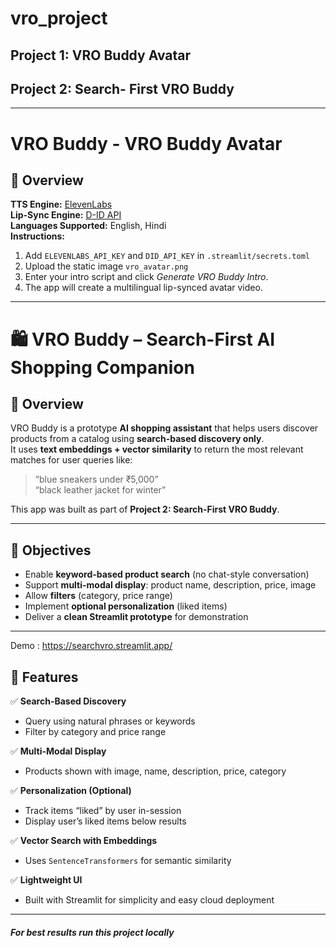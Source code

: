 # vro_project

## Project 1: VRO Buddy Avatar

## Project 2: Search- First VRO Buddy 


---


# VRO Buddy - VRO Buddy Avatar 

## 🤖 **Overview**

**TTS Engine:** [ElevenLabs](https://elevenlabs.io)  
**Lip-Sync Engine:** [D-ID API](https://www.d-id.com/)  
**Languages Supported:** English, Hindi  
**Instructions:**
1. Add `ELEVENLABS_API_KEY` and `DID_API_KEY` in `.streamlit/secrets.toml`
2. Upload the static image `vro_avatar.png`
3. Enter your intro script and click *Generate VRO Buddy Intro*.
4. The app will create a multilingual lip-synced avatar video.

---


# 🛍️ VRO Buddy – Search-First AI Shopping Companion

## 📖 Overview

VRO Buddy is a prototype **AI shopping assistant** that helps users discover products from a catalog using **search-based discovery only**.  
It uses **text embeddings + vector similarity** to return the most relevant matches for user queries like:

> “blue sneakers under ₹5,000”  
> “black leather jacket for winter”

This app was built as part of **Project 2: Search-First VRO Buddy**.

---

## 🎯 Objectives
- Enable **keyword-based product search** (no chat-style conversation)
- Support **multi-modal display**: product name, description, price, image
- Allow **filters** (category, price range)
- Implement **optional personalization** (liked items)
- Deliver a **clean Streamlit prototype** for demonstration

---

Demo : https://searchvro.streamlit.app/

## 🧠 Features

✅ **Search-Based Discovery**  
- Query using natural phrases or keywords  
- Filter by category and price range  

✅ **Multi-Modal Display**  
- Products shown with image, name, description, price, category  

✅ **Personalization (Optional)**  
- Track items “liked” by user in-session  
- Display user’s liked items below results  

✅ **Vector Search with Embeddings**  
- Uses `SentenceTransformers` for semantic similarity  

✅ **Lightweight UI**  
- Built with Streamlit for simplicity and easy cloud deployment  

---

#### *For best results run this project locally*

